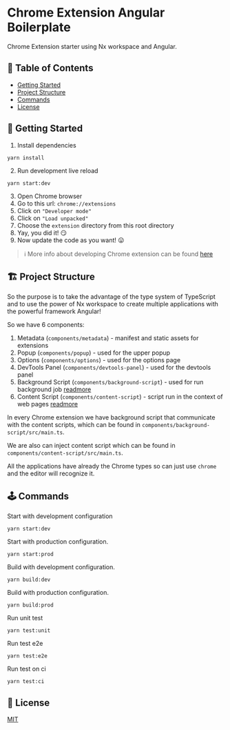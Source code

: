 # Chrome Extension Angular Boilerplate

Chrome Extension starter using Nx workspace and Angular.

## 📖 Table of Contents

- [Getting Started](#🚀-Getting-Started)
- [Project Structure](#🏗-Project-Structure)
- [Commands](#🕹-Commands)
- [License](#📜-License)

## 🚀 Getting Started

1. Install dependencies

```shell
yarn install
```

2. Run development live reload

```shell
yarn start:dev
```

3. Open Chrome browser
4. Go to this url: `chrome://extensions`
5. Click on `"Developer mode"`
6. Click on `"Load unpacked"`
7. Choose the `extension` directory from this root directory
8. Yay, you did it! 😏
9. Now update the code as you want! 😛

> ℹ️ More info about developing Chrome extension can be found [here](https://developer.chrome.com/docs/extensions/mv3)

## 🏗 Project Structure

So the purpose is to take the advantage of the type system of TypeScript and to use the power of Nx workspace to create multiple applications with the powerful framework Angular!

So we have 6 components:

1. Metadata (`components/metadata`) - manifest and static assets for extensions
2. Popup (`components/popup`) - used for the upper popup
3. Options (`components/options`) - used for the options page
4. DevTools Panel (`components/devtools-panel`) - used for the devtools panel
5. Background Script (`components/background-script`) - used for run background job [readmore](https://developer.chrome.com/docs/extensions/develop/concepts/service-workers)
6. Content Script (`components/content-script`) - script run in the context of web pages [readmore](https://developer.chrome.com/docs/extensions/develop/concepts/content-scripts)

In every Chrome extension we have background script that communicate with the content scripts, which can be found in `components/background-script/src/main.ts`.

We are also can inject content script which can be found in `components/content-script/src/main.ts`.

All the applications have already the Chrome types so can just use `chrome` and the editor will recognize it.

## 🕹 Commands

Start with development configuration

```shell
yarn start:dev
```

Start with production configuration.

```shell
yarn start:prod
```

Build with development configuration.

```shell
yarn build:dev
```

Build with production configuration.

```shell
yarn build:prod
```

Run unit test

```shell
yarn test:unit
```

Run test e2e

```shell
yarn test:e2e
```

Run test on ci

```shell
yarn test:ci
```

## 📜 License

[MIT](LICENSE.txt)
